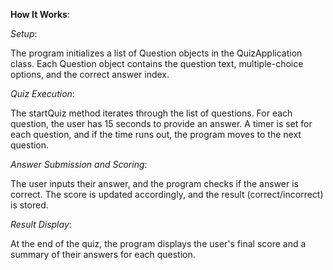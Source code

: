 **How It Works**:

*Setup*:

The program initializes a list of Question objects in the QuizApplication class.
Each Question object contains the question text, multiple-choice options, and the correct answer index.

*Quiz Execution*:

The startQuiz method iterates through the list of questions.
For each question, the user has 15 seconds to provide an answer.
A timer is set for each question, and if the time runs out, the program moves to the next question.

*Answer Submission and Scoring*:

The user inputs their answer, and the program checks if the answer is correct.
The score is updated accordingly, and the result (correct/incorrect) is stored.

*Result Display*:

At the end of the quiz, the program displays the user's final score and a summary of their answers for each question.
